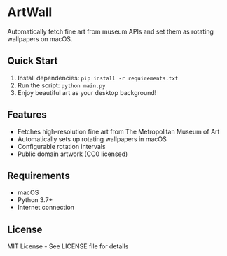 # ArtWall

Automatically fetch fine art from museum APIs and set them as rotating wallpapers on macOS.

## Quick Start

1. Install dependencies: `pip install -r requirements.txt`
2. Run the script: `python main.py`
3. Enjoy beautiful art as your desktop background!

## Features

- Fetches high-resolution fine art from The Metropolitan Museum of Art
- Automatically sets up rotating wallpapers in macOS
- Configurable rotation intervals
- Public domain artwork (CC0 licensed)

## Requirements

- macOS
- Python 3.7+
- Internet connection

## License

MIT License - See LICENSE file for details
